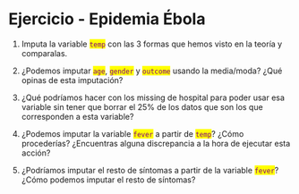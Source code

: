 # Ejercicio - Epidemia Ébola

1. Imputa la variable <mark style="color:purple;">`temp`</mark> con las 3 formas que hemos visto en la teoría y comparalas.
2. ¿Podemos imputar <mark style="color:purple;">`age`</mark>, <mark style="color:purple;">`gender`</mark> y <mark style="color:purple;">`outcome`</mark> usando la media/moda? ¿Qué opinas de esta imputación?
3. ¿Qué podríamos hacer con los missing de hospital para poder usar esa variable sin tener que borrar el 25% de los datos que son los que corresponden a esta variable?
4. ¿Podemos imputar la variable <mark style="color:purple;">`fever`</mark> a partir de <mark style="color:purple;">`temp`</mark>? ¿Cómo procederías? ¿Encuentras alguna discrepancia a la hora de ejecutar esta acción?
5. ¿Podríamos imputar el resto de síntomas a partir de la variable <mark style="color:purple;">`fever`</mark>? ¿Cómo podemos imputar el resto de síntomas?

